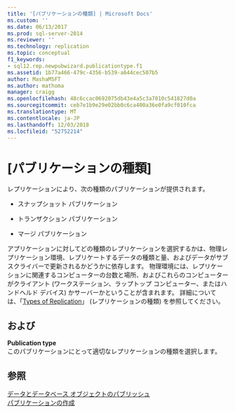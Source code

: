 ```yaml
---
title: '[パブリケーションの種類] | Microsoft Docs'
ms.custom: ''
ms.date: 06/13/2017
ms.prod: sql-server-2014
ms.reviewer: ''
ms.technology: replication
ms.topic: conceptual
f1_keywords:
- sql12.rep.newpubwizard.publicationtype.f1
ms.assetid: 1b77a466-479c-4356-b539-a644cec507b5
author: MashaMSFT
ms.author: mathoma
manager: craigg
ms.openlocfilehash: 48c6ccac0692075db43e4a5c3a7010c541827d0a
ms.sourcegitcommit: ceb7e1b9e29e02bb0c6ca400a36e0fa9cf010fca
ms.translationtype: MT
ms.contentlocale: ja-JP
ms.lasthandoff: 12/03/2018
ms.locfileid: "52752214"
---
```

# <a name="publication-type"></a>[パブリケーションの種類]
  レプリケーションにより、次の種類のパブリケーションが提供されます。  
  
-   スナップショット パブリケーション  
  
-   トランザクション パブリケーション  
  
-   マージ パブリケーション  
  
 アプリケーションに対してどの種類のレプリケーションを選択するかは、物理レプリケーション環境、レプリケートするデータの種類と量、およびデータがサブスクライバーで更新されるかどうかに依存します。 物理環境には、レプリケーションに関連するコンピューターの台数と場所、およびこれらのコンピューターがクライアント (ワークステーション、ラップトップ コンピューター、またはハンドヘルド デバイス) かサーバーかということが含まれます。 詳細については、「[Types of Replication](types-of-replication.md)」 (レプリケーションの種類) を参照してください。  
  
## <a name="options"></a>および  
 **Publication type**  
 このパブリケーションにとって適切なレプリケーションの種類を選択します。  
  
## <a name="see-also"></a>参照  
 [データとデータベース オブジェクトのパブリッシュ](publish/publish-data-and-database-objects.md)   
 [パブリケーションの作成](publish/create-a-publication.md)  
  
  

